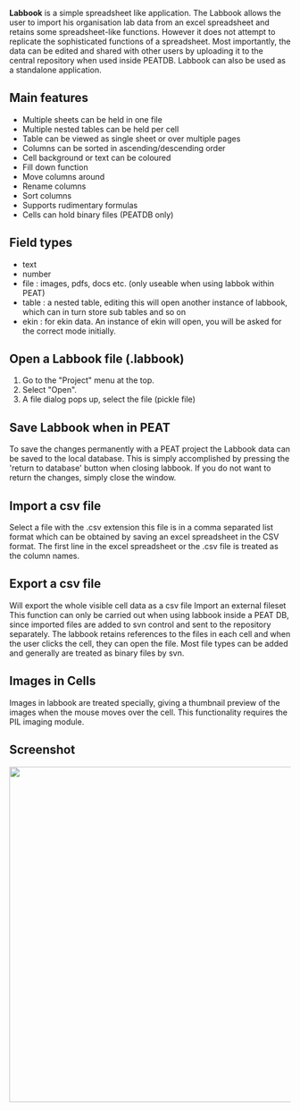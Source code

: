 **Labbook** is a simple spreadsheet like application. The Labbook allows the user to import his organisation lab data from an excel spreadsheet and retains some spreadsheet-like functions. However it does not attempt to replicate the sophisticated functions of a spreadsheet.
Most importantly, the data can be edited and shared with other users by uploading it to the central repository when used inside PEATDB. Labbook can also be used as a standalone application.

## Main features ##

  * Multiple sheets can be held in one file
  * Multiple nested tables can be held per cell
  * Table can be viewed as single sheet or over multiple pages
  * Columns can be sorted in ascending/descending order
  * Cell background or text can be coloured
  * Fill down function
  * Move columns around
  * Rename columns
  * Sort columns
  * Supports rudimentary formulas
  * Cells can hold binary files (PEATDB only)

## Field types ##

  * text
  * number
  * file : images, pdfs, docs etc. (only useable when using labbok within PEAT)
  * table : a nested table, editing this will open another instance of labbook, which can in turn store sub tables and so on
  * ekin : for ekin data. An instance of ekin will open, you will be asked for the correct mode initially.

## Open a Labbook file (.labbook) ##

  1. Go to the "Project"  menu at the top.
  1. Select "Open".
  1. A file dialog pops up, select the file (pickle file)

## Save Labbook when in PEAT ##

To save the changes permanently with a PEAT project the Labbook data can be saved to the local database. This is simply accomplished by pressing the 'return to database' button when closing labbook. If you do not want to return the changes, simply close the window.

## Import a csv file ##

Select a file with the .csv extension this file is in a comma separated list format which can be obtained by saving an excel spreadsheet in the CSV format. The first line in the excel spreadsheet or the .csv file is treated as the column names.

## Export a csv file ##

Will export the whole visible cell data as a csv file
Import an external fileset
This function can only be carried out when using labbook inside a PEAT DB, since imported files are added to svn control and sent to the repository separately. The labbook retains references to the files in each cell and when the user clicks the cell, they can open the file. Most file types can be added and generally are treated as binary files by svn.

## Images in Cells ##

Images in labbook are treated specially, giving a thumbnail preview of the images when the mouse moves over the cell. This functionality requires the PIL imaging module.

## Screenshot ##

<img src='http://peat.googlecode.com/svn/wiki/images/Labbook_Scr1.png' width='600'>